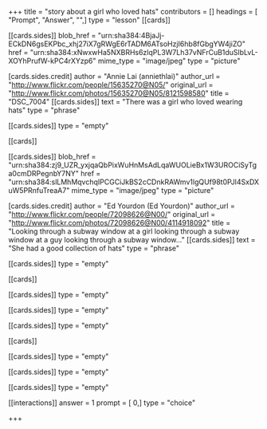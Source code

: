 +++
title = "story about a girl who loved hats"
contributors = []
headings = [ "Prompt", "Answer", "",]
type = "lesson"
[[cards]]

[[cards.sides]]
blob_href = "urn:sha384:4BjaJj-ECkDN6gsEKPbc_xhj27iX7gRWgE6rTADM6ATsoHzjI6hb8fGbgYW4jiZO"
href = "urn:sha384:xNwxwHa5NXBRHs6zlqPL3W7Lh37vNFrCuB1duSlbLvL-XOYhPrufW-kPC4rXYzp6"
mime_type = "image/jpeg"
type = "picture"

[cards.sides.credit]
author = "Annie Lai (anniethlai)"
author_url = "http://www.flickr.com/people/15635270@N05/"
original_url = "http://www.flickr.com/photos/15635270@N05/8121598580"
title = "DSC_7004"
[[cards.sides]]
text = "There was a girl who loved wearing hats"
type = "phrase"

[[cards.sides]]
type = "empty"

[[cards]]

[[cards.sides]]
blob_href = "urn:sha384:zj9_UZR_yxjqaQbPixWuHnMsAdLqaWUOLieBx1W3UROCiSyTga0cmDRPegnbY7NY"
href = "urn:sha384:slLMhMqvchqIPCGCiJkBS2cCDnkRAWmv1lgQUf98t0PJl4SxDXuW5PRnfuTreaA7"
mime_type = "image/jpeg"
type = "picture"

[cards.sides.credit]
author = "Ed Yourdon (Ed Yourdon)"
author_url = "http://www.flickr.com/people/72098626@N00/"
original_url = "http://www.flickr.com/photos/72098626@N00/4114918092"
title = "Looking through a subway window at a girl looking through a subway window at a guy looking through a subway window..."
[[cards.sides]]
text = "She had a good collection of  hats"
type = "phrase"

[[cards.sides]]
type = "empty"

[[cards]]

[[cards.sides]]
type = "empty"

[[cards.sides]]
type = "empty"

[[cards.sides]]
type = "empty"

[[cards]]

[[cards.sides]]
type = "empty"

[[cards.sides]]
type = "empty"

[[cards.sides]]
type = "empty"

[[interactions]]
answer = 1
prompt = [ 0,]
type = "choice"

+++
